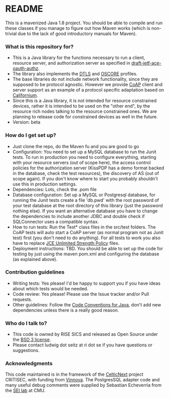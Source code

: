 # README #

This is a mavenized Java 1.8 project. You should be able to compile and run these classes if you manage to figure out how Maven works (which is non-trivial due to the lack of good introductory manuals for Maven).

### What is this repository for? ###

* This is a Java library for the functions necessary to run a client, resource
  server, and authorization server as specified in [draft-ietf-ace-oauth-authz](https://datatracker.ietf.org/doc/draft-ietf-ace-oauth-authz). 
*  The library also implements the [DTLS](https://datatracker.ietf.org/doc/draft-ietf-ace-dtls-authorize) and [OSCORE](https://datatracker.ietf.org/doc/draft-ietf-ace-oscore-profile/) profiles. 
*  The base libraries do not include network functionality, since they are supposed to be protocol agnostic. However we provide [CoAP](https://tools.ietf.org/html/rfc7252) client and server support as an example of a protocol specific adaptation based on [Californium](https://www.eclipse.org/californium).
* Since this is a Java library, it is not intended for resource constrained devices, rather it is intended to be used on the "other end", by the resource rich nodes
  talking to the resource constrained ones. We are planning to release code for constrained devices as well in the future.
* Version: beta


### How do I get set up? ###

* Just clone the repo, do the Maven fu and you are good to go
* Configuration: You need to set up a MySQL database to run the Junit tests. 
  To run in production you need to configure everything, starting with
  your resource servers (out of scope here), the access control policies for
  the authorization server (KissPDP has a demo format backed in the database, check the
  test resources), the discovery of AS (out of scope again). If you don't
  know where to start you probably shouldn't use this in production settings.
* Dependencies: Lots, check the .pom file
* Database configuration:  Set up a MySQL or Postgresql database, for running 
  the Junit tests create a file 'db.pwd' with the root password of your test 
  database at the root directory of this library (just the password nothing else). 
  If you want an alternative database you have to change the dependencies to 
  include another JDBC and double check if SQLConnector uses a compatible syntax.
* How to run tests: Run the Test* class files in the src/test folders. The CoAP 
  tests will auto start a CoAP server (as normal program not as Junit test)
  first (you don't need to do anything). For all tests to work you also have to replace
  [JCE Unlimited Strength Policy](http://www.oracle.com/technetwork/java/javase/downloads/jce8-download-2133166.html) files.
* Deployment instructions: TBD. You should be able to set up the code for testing
  by just using the maven pom.xml and configuring the database (as explained 
  above).

### Contribution guidelines ###

* Writing tests: Yes please! I'd be happy to support you if you have ideas about 
  which tests would be needed.
* Code review: Yes please! Please use the Issue tracker and/or Pull requests.
* Other guidelines: Follow the [Code Conventions for Java](http://www.oracle.com/technetwork/java/codeconvtoc-136057.html), don't add 
  new dependencies unless there is a really good reason.

### Who do I talk to? ###

* This code is owned by RISE SICS and released as Open Source under the [BSD 3 license](https://opensource.org/licenses/BSD-3-Clause).
* Please contact ludwig dot seitz at ri dot se if you have questions or suggestions.

### Acknowledgments ###
This code maintained is in the framework of the [CelticNext](https://www.celticnext.eu/) project CRITISEC, with funding from [Vinnova](http://www.vinnova.se/sv/).
The PostgresSQL adapter code and many useful debug comments were supplied by Sebastian Echeverria from the [SEI lab](https://www.sei.cmu.edu) at CMU.